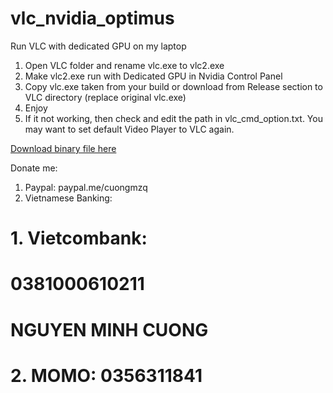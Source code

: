 # vlc_nvidia_optimus
Run VLC with dedicated GPU on my laptop

1. Open VLC folder and rename vlc.exe to vlc2.exe
2. Make vlc2.exe run with Dedicated GPU in Nvidia Control Panel
3. Copy vlc.exe taken from your build or download from Release section to VLC directory (replace original vlc.exe)
4. Enjoy
5. If it not working, then check and edit the path in vlc_cmd_option.txt. You may want to set default Video Player to VLC again.

[Download binary file here](https://github.com/cuongmzq/vlc_nvidia_optimus/releases)

Donate me:
1. Paypal: paypal.me/cuongmzq
2. Vietnamese Banking:
# 1. Vietcombank:
#    0381000610211
#    NGUYEN MINH CUONG
# 2. MOMO: 0356311841

